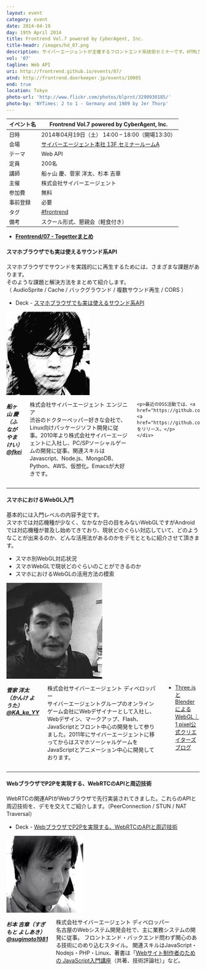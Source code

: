 ```yaml
---
layout: event
category: event
date: 2014-04-19
day: 19th April 2014
title: Frontrend Vol.7 powered by CyberAgent, Inc.
title-headr: /images/hd_07.png
description: サイバーエージェントが主催するフロントエンド系技術セミナーです。HTML5/CSS3やJavaScriptのトレンドやノウハウ等を惜しみなくお伝えします。
vol: '07'
tagline: Web API
uri: http://frontrend.github.io/events/07/
atnd: http://frontrend.doorkeeper.jp/events/10085
end: true
location: Tokyo
photo-url: 'http://www.flickr.com/photos/blprnt/3290930185/'
photo-by: 'NYTimes: 2 to 1 - Germany and 1989 by Jer Thorp'
---
```


イベント名 |Frontrend Vol.7 powered by CyberAgent, Inc.
---------|---------------------------------------------------------------
日時     |2014年04月19日（土） 14:00 – 18:00（開場13:30）
会場     |[サイバーエージェント本社 13F セミナールームA](http://www.cyberagent.co.jp/access_print/id=7035)
テーマ   |Web API
定員     |200名
講師     |船ヶ山 慶、菅家 洋太、杉本 吉章
主催     |株式会社サイバーエージェント
参加費    |無料
事前登録  |必要
タグ     |[#frontrend](https://twitter.com/search?q=%23frontrend)
備考     |スクール形式、懇親会（軽食付き）

+ __[Frontrend/07 - Togetterまとめ](http://togetter.com/li/656950)__

<h4 id="fkei">スマホブラウザでも実は使えるサウンド系API</h4>

スマホブラウザでサウンドを実践的にに再生するためには、さまざまな課題があります。  
そのような課題と解決方法をまとめて紹介します。  
（ AudioSprite / Cache / バックグラウンド / 複数サウンド再生 / CORS ）

+ <span class="label secondary radius">Deck</span> - [スマホブラウザでも実は使えるサウンド系API](http://www.slideshare.net/fkei/frontrend-vol7-html5-audio)

<div class="row">
    <div class="large-3 columns">
        <img src="/images/speakers/fkei.jpg">
    </div>
    <div class="large-9 columns"><h5>船ヶ山 慶（ふながやま けい）<a href="https://twitter.com/fkei">@fkei</a></h5>
    <p>株式会社サイバーエージェント エンジニア<br>
    渋谷のドクターペッパー好きな会社で、Linux向けパッケージソフト開発に従事。2010年より株式会社サイバーエージェントに入社し、PC/SPソーシャルゲームの開発に従事。関連スキルはJavascript、Node.js、MongoDB、Python、AWS、仮想化。Emacsが大好きです。</p>

    <p>最近のOSS活動では、<a href="https://github.com/CyberAgent/beez">beez</a>, <a  href="https://github.com/CyberAgent/boombox.js">boombox</a>をリリース。</p>
    </div>
</div>

---

<h4 id="kanke">スマホにおけるWebGL入門</h4>

基本的には入門レベルの内容予定です。  
スマホでは対応機種が少なく、なかなか日の目をみないWebGLですがAndroidでは対応機種が普及し始めてきており、現状どのぐらい対応していて、どのようなことが出来るのか、どんな活用法があるのかをデモとともに紹介させて頂きます。

+ スマホ別WebGL対応状況
+ スマホWebGLで現状どのぐらいのことができるのか
+ スマホにおけるWebGLの活用方法の模索 

<div class="row">
    <div class="large-3 columns">
        <img src="/images/speakers/kanke.jpg">
    </div>
    <div class="large-9 columns"><h5>菅家 洋太（かんけ ようた）<a href="https://twitter.com/KA_ka_YY">@KA_ka_YY</a></h5>
    <p>株式会社サイバーエージェント ディベロッパー<br>
    サイバーエージェントグループのオンラインゲーム会社にWebデザイナーとして入社し、Webデザイン、マークアップ、Flash、JavaScriptとフロント中心の開発をして参りました。2011年にサイバーエージェントに移ってからはスマホソーシャルゲームをJavaScriptとアニメーション中心に開発しております。</p>
    <ul><li><a href="http://ameblo.jp/ca-1pixel/entry-11247273137.html">Three.jsとBlenderによるWebGL｜1 pixel公式クリエイターズブログ</a></li></ul>
</div>
</div>

---
<h4 id="sugimoto">WebブラウザでP2Pを実現する、WebRTCのAPIと周辺技術</h4>

WebRTCの関連APIがWebブラウザで先行実装されてきました。これらのAPIと周辺技術を、デモを交えてご紹介します。（PeerConnection / STUN / NAT Traversal）

+ <span class="label secondary radius">Deck</span> - [WebブラウザでP2Pを実現する、WebRTCのAPIと周辺技術](http://www.slideshare.net/yoshiakisugimoto9/webrtc-slide)

<div class="row">
    <div class="large-3 columns">
        <img src="/images/speakers/sugimoto.jpg">
    </div>
    <div class="large-9 columns"><h5>杉本 吉章（すぎもと よしあき）<a href="https://twitter.com/sugimoto1981">@sugimoto1981</a></h5>
    <p>株式会社サイバーエージェント ディベロッパー<br>
    名古屋のWebシステム開発会社で、主に業務システムの開発に従事。
フロントエンド・バックエンド問わず関心のある技術にのめり込むスタイル。
関連スキルはJavaScript・Nodejs・PHP・Linux、著書は「<a href="http://www.amazon.co.jp/dp/4774145246/">Webサイト制作者のための JavaScript入門講座</a>（共著、技術評論社）」など。</p>
    </div>
</div>

